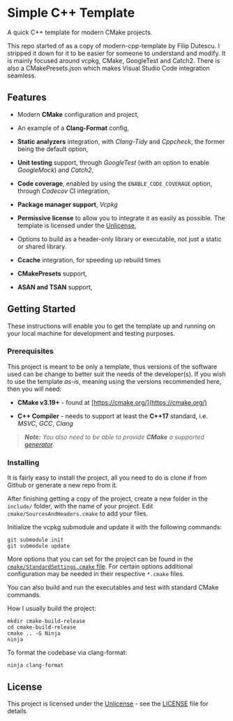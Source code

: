 # Simple C++ Template

A quick C++ template for modern CMake projects.

This repo started of as a copy of modern-cpp-template by Filip Dutescu. I
stripped it down for it to be easier for someone to understand and modify. It is
mainly focused around vcpkg, CMake, GoogleTest and Catch2. There is also a
CMakePresets.json which makes Visual Studio Code integration seamless.

## Features

- Modern **CMake** configuration and project,

- An example of a **Clang-Format** config,

- **Static analyzers** integration, with _Clang-Tidy_ and _Cppcheck_, the former
  being the default option,

- **Unit testing** support, through _GoogleTest_ (with an option to enable
  _GoogleMock_) and _Catch2_,

- **Code coverage**, enabled by using the `ENABLE_CODE_COVERAGE` option, through
  _Codecov_ CI integration,

- **Package manager support**, _Vcpkg_

- **Permissive license** to allow you to integrate it as easily as possible. The
  template is licensed under the [Unlicense](https://unlicense.org/),

- Options to build as a header-only library or executable, not just a static or
  shared library.

- **Ccache** integration, for speeding up rebuild times

- **CMakePresets** support,

- **ASAN and TSAN** support,

## Getting Started

These instructions will enable you to get the template up and running on your
local machine for development and testing purposes.

### Prerequisites

This project is meant to be only a template, thus versions of the software used
can be change to better suit the needs of the developer(s). If you wish to use
the template _as-is_, meaning using the versions recommended here, then you will
need:

- **CMake v3.19+** - found at [https://cmake.org/](https://cmake.org/)

- **C++ Compiler** - needs to support at least the **C++17** standard, i.e.
  _MSVC_, _GCC_, _Clang_

> _**Note:**_ _You also need to be able to provide _**CMake**_ a supported
> [generator](https://cmake.org/cmake/help/latest/manual/cmake-generators.7.html)._

### Installing

It is fairly easy to install the project, all you need to do is clone if from
Github or generate a new repo from it.

After finishing getting a copy of the project, create a new folder in the
`include/` folder, with the name of your project. Edit
`cmake/SourcesAndHeaders.cmake` to add your files.

Initialize the vcpkg submodule and update it with the following commands:

```
git submodule init
git submodule update
```

More options that you can set for the project can be found in the
[`cmake/StandardSettings.cmake` file](cmake/StandardSettings.cmake). For certain
options additional configuration may be needed in their respective `*.cmake`
files.

You can also build and run the executables and test with standard CMake
commands.

How I usually build the project:

```
mkdir cmake-build-release
cd cmake-build-release
cmake .. -G Ninja
ninja
```

To format the codebase via clang-format:

```
ninja clang-format
```

## License

This project is licensed under the [Unlicense](https://unlicense.org/) - see the
[LICENSE](LICENSE) file for details
